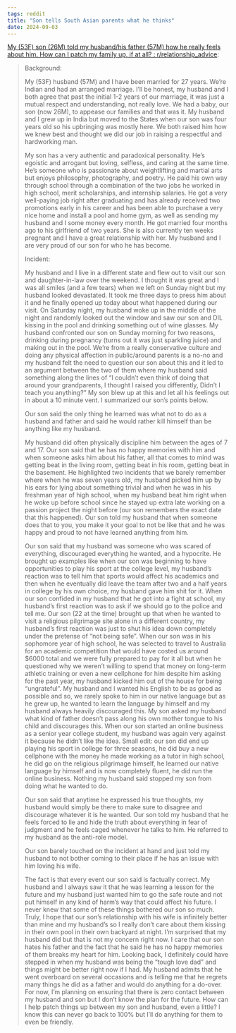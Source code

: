 ```yaml
---
tags: reddit
title: "Son tells South Asian parents what he thinks"
date: 2024-09-03
---
```


[My (53F) son (26M) told my husband/his father (57M) how he really feels about him. How can I patch my family up, if at all? : r/relationship_advice](https://www.reddit.com/r/relationship_advice/comments/1ebvkqn/my_53f_son_26m_told_my_husbandhis_father_57m_how/):

> Background: 
> 
> My (53F) husband (57M) and I have been married for 27 years. We’re Indian and had an arranged marriage. I’ll be honest, my husband and I both agree that past the initial 1-2 years of our marriage, it was just a mutual respect and understanding, not really love. We had a baby, our son (now 26M), to appease our families and that was it. My husband and I grew up in India but moved to the States when our son was four years old so his upbringing was mostly here. We both raised him how we knew best and thought we did our job in raising a respectful and hardworking man. 
> 
> My son has a very authentic and paradoxical personality. He’s egoistic and arrogant but loving, selfless, and caring at the same time. He’s someone who is passionate about weightlifting and martial arts but enjoys philosophy, photography, and poetry. He paid his own way through school through a combination of the two jobs he worked in high school, merit scholarships, and internship salaries. He got a very well-paying job right after graduating and has already received two promotions early in his career and has been able to purchase a very nice home and install a pool and home gym, as well as sending my husband and I some money every month. He got married four months ago to his girlfriend of two years. She is also currently ten weeks pregnant and I have a great relationship with her. My husband and I are very proud of our son for who he has become.
> 
> Incident:
> 
> My husband and I live in a different state and flew out to visit our son and daughter-in-law over the weekend. I thought it was great and I was all smiles (and a few tears) when we left on Sunday night but my husband looked devastated. It took me three days to press him about it and he finally opened up today about what happened during our visit. On Saturday night, my husband woke up in the middle of the night and randomly looked out the window and saw our son and DIL kissing in the pool and drinking something out of wine glasses. My husband confronted our son on Sunday morning for two reasons, drinking during pregnancy (turns out it was just sparkling juice) and making out in the pool. We’re from a really conservative culture and doing any physical affection in public/around parents is a no-no and my husband felt the need to question our son about this and it led to an argument between the two of them where my husband said something along the lines of “I couldn’t even think of doing that around your grandparents, I thought I raised you differently, Didn’t I teach you anything?” My son blew up at this and let all his feelings out in about a 10 minute vent. I summarized our son’s points below.
> 
> Our son said the only thing he learned was what not to do as a husband and father and said he would rather kill himself than be anything like my husband.
> 
> My husband did often physically discipline him between the ages of 7 and 17. Our son said that he has no happy memories with him and when someone asks him about his father, all that comes to mind was getting beat in the living room, getting beat in his room, getting beat in the basement. He highlighted two incidents that we barely remember where when he was seven years old, my husband picked him up by his ears for lying about something trivial and when he was in his freshman year of high school, when my husband beat him right when he woke up before school since he stayed up extra late working on a passion project the night before (our son remembers the exact date that this happened). Our son told my husband that when someone does that to you, you make it your goal to not be like that and he was happy and proud to not have learned anything from him. 
> 
> Our son said that my husband was someone who was scared of everything, discouraged everything he wanted, and a hypocrite. He brought up examples like when our son was beginning to have opportunities to play his sport at the college level, my husband’s reaction was to tell him that sports would affect his academics and then when he eventually did leave the team after two and a half years in college by his own choice, my husband gave him shit for it. When our son confided in my husband that he got into a fight at school, my husband’s first reaction was to ask if we should go to the police and tell me. Our son (22 at the time) brought up that when he wanted to visit a religious pilgrimage site alone in a different country, my husband’s first reaction was just to shut his idea down completely under the pretense of “not being safe”. When our son was in his sophomore year of high school, he was selected to travel to Australia for an academic competition that would have costed us around $6000 total and we were fully prepared to pay for it all but when he questioned why we weren’t willing to spend that money on long-term athletic training or even a new cellphone for him despite him asking for the past year, my husband kicked him out of the house for being “ungrateful”. My husband and I wanted his English to be as good as possible and so, we rarely spoke to him in our native language but as he grew up, he wanted to learn the language by himself and my husband always heavily discouraged this. My son asked my husband what kind of father doesn’t pass along his own mother tongue to his child and discourages this. When our son started an online business as a senior year college student, my husband was again very against it because he didn’t like the idea. Small edit: our son did end up playing his sport in college for three seasons, he did buy a new cellphone with the money he made working as a tutor in high school, he did go on the religious pilgrimage himself, he learned our native language by himself and is now completely fluent, he did run the online business. Nothing my husband said stopped my son from doing what he wanted to do.
> 
> Our son said that anytime he expressed his true thoughts, my husband would simply be there to make sure to disagree and discourage whatever it is he wanted. Our son told my husband that he feels forced to lie and hide the truth about everything in fear of judgment and he feels caged whenever he talks to him. He referred to my husband as the anti-role model.
> 
> Our son barely touched on the incident at hand and just told my husband to not bother coming to their place if he has an issue with him loving his wife. 
> 
> The fact is that every event our son said is factually correct. My husband and I always saw it that he was learning a lesson for the future and my husband just wanted him to go the safe route and not put himself in any kind of harm’s way that could affect his future. I never knew that some of these things bothered our son so much. Truly, I hope that our son’s relationship with his wife is infinitely better than mine and my husband’s so I really don’t care about them kissing in their own pool in their own backyard at night. I’m surprised that my husband did but that is not my concern right now. I care that our son hates his father and the fact that he said he has no happy memories of them breaks my heart for him. Looking back, I definitely could have stepped in when my husband was being the “tough love dad” and things might be better right now if I had. My husband admits that he went overboard on several occasions and is telling me that he regrets many things he did as a father and would do anything for a do-over. For now, I’m planning on ensuring that there is zero contact between my husband and son but I don’t know the plan for the future. How can I help patch things up between my son and husband, even a little? I know this can never go back to 100% but I’ll do anything for them to even be friendly.
